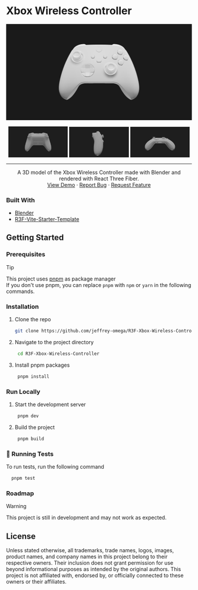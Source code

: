 # Xbox Wireless Controller

![Hero Image](./docs/assets/img/screenshot.png)

<div align="center">
   <img src="./docs/assets/img/screenshot1.png" width="32%">
   <img src="./docs/assets/img/screenshot2.png" width="32%">
   <img src="./docs/assets/img/screenshot3.png" width="32%">
</div>

---

<div align="center">
  <p align="center">
    A 3D model of the Xbox Wireless Controller made with Blender and rendered with React Three Fiber.
    <br />
    <a href="https://xbox-wireless-controller.vercel.app/">View Demo</a>
    &middot;
    <a href="https://github.com/jeffrey-omega/R3F-Xbox-Wireless-Controller/issues/new?labels=bug">Report Bug</a>
    &middot;
    <a href="https://github.com/jeffrey-omega/R3F-Xbox-Wireless-Controller/issues/new?labels=enhancement">Request Feature</a>
  </p>
</div>

### Built With

- [Blender](https://www.blender.org/)
- [R3F-Vite-Starter-Template](https://github.com/jeffrey-omega/R3F-Vite-Starter-Template)

## Getting Started

### Prerequisites

> [!TIP]
> This project uses [pnpm](https://pnpm.io/) as package manager\
> If you don't use pnpm, you can replace `pnpm` with `npm` or `yarn` in the following commands.

### Installation

1. Clone the repo

   ```sh
   git clone https://github.com/jeffrey-omega/R3F-Xbox-Wireless-Controller.git
   ```

2. Navigate to the project directory

   ```sh
    cd R3F-Xbox-Wireless-Controller
   ```

3. Install pnpm packages
   ```sh
    pnpm install
   ```

### Run Locally

1. Start the development server
   ```sh
    pnpm dev
   ```
2. Build the project
   ```sh
    pnpm build
   ```

### :test_tube: Running Tests

To run tests, run the following command

```bash
  pnpm test
```

### Roadmap

> [!WARNING]
> This project is still in development and may not work as expected.

## License

Unless stated otherwise, all trademarks, trade names, logos, images, product names, and company names in this project belong to their respective owners. Their inclusion does not grant permission for use beyond informational purposes as intended by the original authors. 
This project is not affiliated with, endorsed by, or officially connected to these owners or their affiliates.
